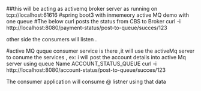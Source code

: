##this will be acting as activemq broker server as running on tcp://localhost:61616
#spring boot3 with inmemeory active MQ demo with one queue 
#The below curl posts the status from CBS  to Broker 
curl -i http://localhost:8080/payment-status/post-to-queue/succes/123


other side the consumers will listen .


#active MQ quque consumer service is there ,it will use the  activeMq server to conume the services ,
ex: i will post the account details into active Mq server using queue Name ACCOUNT_STATUS_QUEUE
curl -i http://localhost:8080/account-status/post-to-queue/succes/123


The consumer application will consume @ listner using that data

